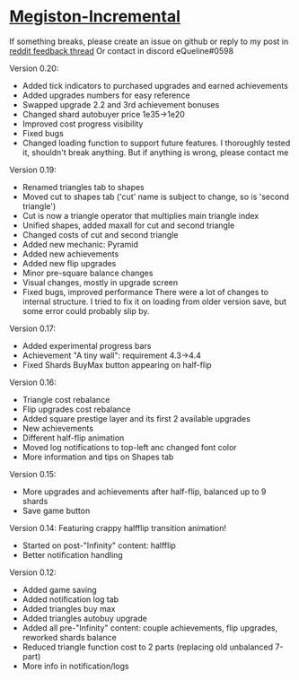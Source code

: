 # [Megiston-Incremental](https://equeline.github.io/Megiston-Incremental)

If something breaks, please create an issue on github or reply to my post in [reddit feedback thread](https://www.reddit.com/r/incremental_games/comments/idm056/feedback_friday_20200821/)
Or contact in discord eQueline#0598

Version 0.20:
 - Added tick indicators to purchased upgrades and earned achievements
 - Added upgrades numbers for easy reference
 - Swapped upgrade 2.2 and 3rd achievement bonuses
 - Changed shard autobuyer price 1e35->1e20
 - Improved cost progress visibility
 - Fixed bugs
 - Changed loading function to support future features. I thoroughly tested it, shouldn't break anything. But if anything is wrong, please contact me


Version 0.19:
 - Renamed triangles tab to shapes
 - Moved cut to shapes tab ('cut' name is subject to change, so is 'second triangle')
 - Cut is now a triangle operator that multiplies main triangle index
 - Unified shapes, added maxall for cut and second triangle
 - Changed costs of cut and second triangle
 - Added new mechanic: Pyramid
 - Added new achievements
 - Added new flip upgrades
 - Minor pre-square balance changes
 - Visual changes, mostly in upgrade screen
 - Fixed bugs, improved performance
There were a lot of changes to internal structure. I tried to fix it on loading from older version save, but some error could probably slip by. 


Version 0.17:
 - Added experimental progress bars
 - Achievement "A tiny wall": requirement 4.3->4.4
 - Fixed Shards BuyMax button appearing on half-flip


Version 0.16:
 - Triangle cost rebalance
 - Flip upgrades cost rebalance
 - Added square prestige layer and its first 2 available upgrades
 - New achievements
 - Different half-flip animation
 - Moved log notifications to top-left anc changed font color
 - More information and tips on Shapes tab


Version 0.15:
 - More upgrades and achievements after half-flip, balanced up to 9 shards
 - Save game button


Version 0.14:
Featuring crappy halfflip transition animation!
 - Started on post-"Infinity" content: halfflip
 - Better notification handling


Version 0.12:
 - Added game saving
 - Added notification log tab
 - Added triangles buy max
 - Added triangles autobuy upgrade
 - Added all pre-"Infinity" content: couple achievements, flip upgrades, reworked shards balance
 - Reduced triangle function cost to 2 parts (replacing old unbalanced 7-part)
 - More info in notification/logs
